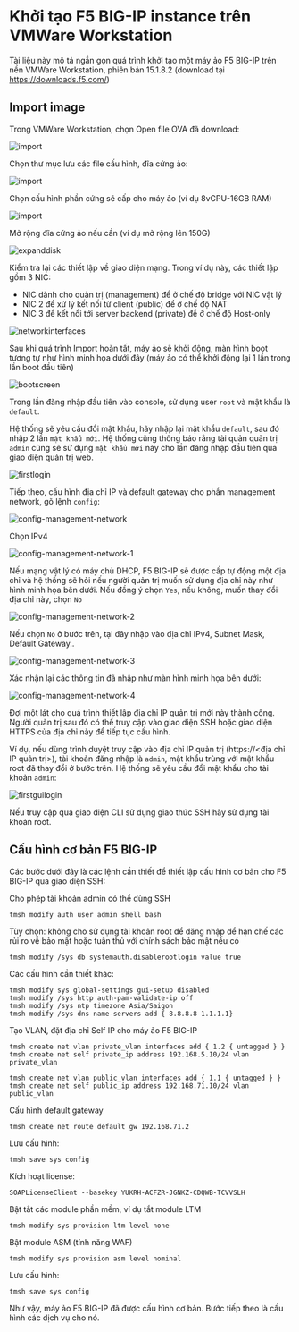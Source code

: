 # Khởi tạo F5 BIG-IP instance trên VMWare Workstation

Tài liệu này mô tả ngắn gọn quá trình khởi tạo một máy ảo F5 BIG-IP trên nền VMWare Workstation, phiên bản 15.1.8.2 (download tại https://downloads.f5.com/)

## Import image

Trong VMWare Workstation, chọn Open file OVA đã download:

![import](./import1.png "import")

Chọn thư mục lưu các file cấu hình, đĩa cứng ảo:

![import](./import2.png "import")

Chọn cấu hình phần cứng sẽ cấp cho máy ảo (ví dụ 8vCPU-16GB RAM)

![import](./import3.png "import")

Mở rộng đĩa cứng ảo nếu cần (ví dụ mở rộng lên 150G)

![expanddisk](./expanddisk.png "expanddisk")

Kiểm tra lại các thiết lập về giao diện mạng. Trong ví dụ này, các thiết lập gồm 3 NIC:
- NIC dành cho quản trị (management) để ở chế độ bridge với NIC vật lý
- NIC 2 để xử lý kết nối từ client (public) để ở chế độ NAT
- NIC 3 để kết nối tới server backend (private) để ở chế độ Host-only

![networkinterfaces](./networkinterfaces.png "networkinterfaces")

Sau khi quá trình Import hoàn tất, máy ảo sẽ khởi động, màn hình boot tương tự như hình minh họa dưới đây (máy ảo có thể khởi động lại 1 lần trong lần boot đầu tiên)

![bootscreen](./bootscreen.png "bootscreen")

Trong lần đăng nhập đầu tiên vào console, sử dụng user `root` và mật khẩu là `default`. 

Hệ thống sẽ yêu cầu đổi mật khẩu, hãy nhập lại mật khẩu `default`, sau đó nhập 2 lần `mật khẩu mới`. Hệ thống cũng thông báo rằng tài quản quản trị `admin` cũng sẽ sử dụng `mật khẩu mới` này cho lần đăng nhập đầu tiên qua giao diện quản trị web.

![firstlogin](./firstlogin.png "firstlogin")

Tiếp theo, cấu hình địa chỉ IP và default gateway cho phần management network, gõ lệnh `config`:

![config-management-network](./config-management-network.png "config-management-network")

Chọn IPv4

![config-management-network-1](./config-management-network-1.png "config-management-network-1")

Nếu mạng vật lý có máy chủ DHCP, F5 BIG-IP sẽ được cấp tự động một địa chỉ và hệ thống sẽ hỏi nếu người quản trị muốn sử dụng địa chỉ này như hình minh họa bên dưới. Nếu đồng ý chọn `Yes`, nếu không, muốn thay đổi địa chỉ này, chọn `No` 

![config-management-network-2](./config-management-network-2.png "firsconfig-management-network-2")

Nếu chọn `No` ở bước trên, tại đây nhập vào địa chỉ IPv4, Subnet Mask, Default Gateway..

![config-management-network-3](./config-management-network-3.png "config-management-network-3")

Xác nhận lại các thông tin đã nhập như màn hình minh họa bên dưới:

![config-management-network-4](./config-management-network-4.png "config-management-network-4")

Đợi một lát cho quá trình thiết lập địa chỉ IP quản trị mới này thành công. Người quản trị sau đó có thể truy cập vào giao diện SSH hoặc giao diện HTTPS của địa chỉ này để tiếp tục cấu hình.

Ví dụ, nếu dùng trình duyệt truy cập vào địa chỉ IP quản trị (https://<địa chỉ IP quản trị>), tài khoản đăng nhập là `admin`, mật khẩu trùng với mật khẩu root đã thay đổi ở bước trên. Hệ thống sẽ yêu cầu đổi mật khẩu cho tài khoản `admin`:

![firstguilogin](./firstguilogin.png "firstguilogin")

Nếu truy cập qua giao diện CLI sử dụng giao thức SSH hãy sử dụng tài khoản root. 

## Cấu hình cơ bản F5 BIG-IP

Các bước dưới đây là các lệnh cần thiết để thiết lập cấu hình cơ bản cho F5 BIG-IP qua giao diện SSH:

Cho phép tài khoản admin có thể dùng SSH
```
tmsh modify auth user admin shell bash
```

Tùy chọn: không cho sử dụng tài khoản root để đăng nhập để hạn chế các rủi ro về bảo mật hoặc tuân thủ với chính sách bảo mật nếu có
```
tmsh modify /sys db systemauth.disablerootlogin value true
```

Các cấu hình cần thiết khác:
```
tmsh modify sys global-settings gui-setup disabled
tmsh modify /sys http auth-pam-validate-ip off
tmsh modify /sys ntp timezone Asia/Saigon
tmsh modify /sys dns name-servers add { 8.8.8.8 1.1.1.1}
```
Tạo VLAN, đặt địa chỉ Self IP cho máy ảo F5 BIG-IP
```
tmsh create net vlan private_vlan interfaces add { 1.2 { untagged } }
tmsh create net self private_ip address 192.168.5.10/24 vlan private_vlan

tmsh create net vlan public_vlan interfaces add { 1.1 { untagged } }
tmsh create net self public_ip address 192.168.71.10/24 vlan public_vlan
```
Cấu hình default gateway
```
tmsh create net route default gw 192.168.71.2
```

Lưu cấu hình:
```
tmsh save sys config
```

Kích hoạt license:
```
SOAPLicenseClient --basekey YUKRH-ACFZR-JGNKZ-CDQWB-TCVVSLH
```

Bật tắt các module phần mềm, ví dụ tắt module LTM
```
tmsh modify sys provision ltm level none
```

Bật module ASM (tính năng WAF)
```
tmsh modify sys provision asm level nominal
```

Lưu cấu hình:
```
tmsh save sys config
```

Như vậy, máy ảo F5 BIG-IP đã được cấu hình cơ bản. Bước tiếp theo là cấu hình các dịch vụ cho nó.

